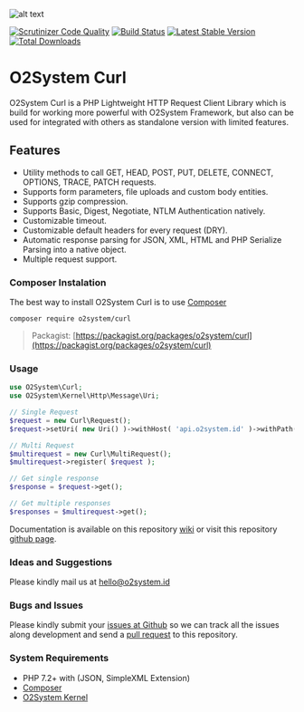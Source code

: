 ![alt text](https://repository-images.githubusercontent.com/68189900/0618cc80-5ca1-11ea-832d-7d26204da454 "O2System Curl Atom")

[![Scrutinizer Code Quality](https://scrutinizer-ci.com/g/o2system/curl/badges/quality-score.png?b=master)](https://scrutinizer-ci.com/g/o2system/curl/?branch=master)
[![Build Status](https://scrutinizer-ci.com/g/o2system/curl/badges/build.png?b=master)](https://scrutinizer-ci.com/g/o2system/curl/build-status/master)
[![Latest Stable Version](https://poser.pugx.org/o2system/curl/v/stable)](https://packagist.org/packages/o2system/curl)
[![Total Downloads](https://poser.pugx.org/o2system/curl/downloads)](https://packagist.org/packages/o2system/curl)

# O2System Curl

O2System Curl is a PHP Lightweight HTTP Request Client Library which is build for working more powerful with O2System Framework, but also can be used for integrated with others as standalone version with limited features.

Features
--------
- Utility methods to call GET, HEAD, POST, PUT, DELETE, CONNECT, OPTIONS, TRACE, PATCH requests.
- Supports form parameters, file uploads and custom body entities.
- Supports gzip compression.
- Supports Basic, Digest, Negotiate, NTLM Authentication natively.
- Customizable timeout.
- Customizable default headers for every request (DRY).
- Automatic response parsing for JSON, XML, HTML and PHP Serialize Parsing into a native object.
- Multiple request support.

### Composer Instalation
The best way to install O2System Curl is to use [Composer](https://getcomposer.org)
```
composer require o2system/curl
```
> Packagist: [https://packagist.org/packages/o2system/curl](https://packagist.org/packages/o2system/curl)

### Usage
```php
use O2System\Curl;
use O2System\Kernel\Http\Message\Uri;

// Single Request
$request = new Curl\Request();
$request->setUri( new Uri() )->withHost( 'api.o2system.id' )->withPath( 'testing');

// Multi Request
$multirequest = new Curl\MultiRequest();
$multirequest->register( $request );

// Get single response
$response = $request->get();

// Get multiple responses
$responses = $multirequest->get();
```

Documentation is available on this repository [wiki](https://github.com/o2system/curl/wiki) or visit this repository [github page](https://o2system.github.io/curl).

### Ideas and Suggestions
Please kindly mail us at [hello@o2system.id](mailto:hello@o2system.id])

### Bugs and Issues
Please kindly submit your [issues at Github](http://github.com/o2system/curl/issues) so we can track all the issues along development and send a [pull request](http://github.com/o2system/curl/pulls) to this repository.

### System Requirements
- PHP 7.2+ with (JSON, SimpleXML Extension)
- [Composer](https://getcomposer.org)
- [O2System Kernel](https://github.com/o2system/kernel)
